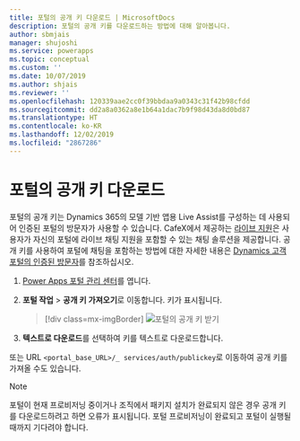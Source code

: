 ```yaml
---
title: 포털의 공개 키 다운로드 | MicrosoftDocs
description: 포털의 공개 키를 다운로드하는 방법에 대해 알아봅니다.
author: sbmjais
manager: shujoshi
ms.service: powerapps
ms.topic: conceptual
ms.custom: ''
ms.date: 10/07/2019
ms.author: shjais
ms.reviewer: ''
ms.openlocfilehash: 120339aae2cc0f39bbdaa9a0343c31f42b98cfdd
ms.sourcegitcommit: dd2a8a0362a8e1b64a1dac7b9f98d43da8d0bd87
ms.translationtype: HT
ms.contentlocale: ko-KR
ms.lasthandoff: 12/02/2019
ms.locfileid: "2867286"
---
```

# <a name="download-public-key-of-portal"></a>포털의 공개 키 다운로드

포털의 공개 키는 Dynamics 365의 모델 기반 앱용 Live Assist를 구성하는 데 사용되어 인증된 포털의 방문자가 사용할 수 있습니다. CafeX에서 제공하는 [라이브 지원](https://www.cafex.com/en/products/live-assist-dynamics-365/)은 사용자가 자신의 포털에 라이브 채팅 지원을 포함할 수 있는 채팅 솔루션을 제공합니다. 공개 키를 사용하여 포털에 채팅을 포함하는 방법에 대한 자세한 내용은 [Dynamics 고객 포털의 인증된 방문자](https://www.liveassistfor365.com/en/support/authenticated-visitors-in-the-dynamics-customer-portal/)를 참조하십시오.

1. [Power Apps 포털 관리 센터](admin-overview.md)를 엽니다.

2.  **포털 작업** > **공개 키 가져오기**로 이동합니다. 키가 표시됩니다.

    > [!div class=mx-imgBorder]
    > ![포털의 공개 키 받기](../media/get-public-key.png "포털의 공개 키 받기")

3.  **텍스트로 다운로드**를 선택하여 키를 텍스트로 다운로드합니다.

또는 URL `<portal_base_URL>/_ services/auth/publickey`로 이동하여 공개 키를 가져올 수도 있습니다. 

> [!NOTE]
> 포털이 현재 프로비저닝 중이거나 조직에서 패키지 설치가 완료되지 않은 경우 공개 키를 다운로드하려고 하면 오류가 표시됩니다. 포털 프로비저닝이 완료되고 포털이 실행될 때까지 기다려야 합니다.

